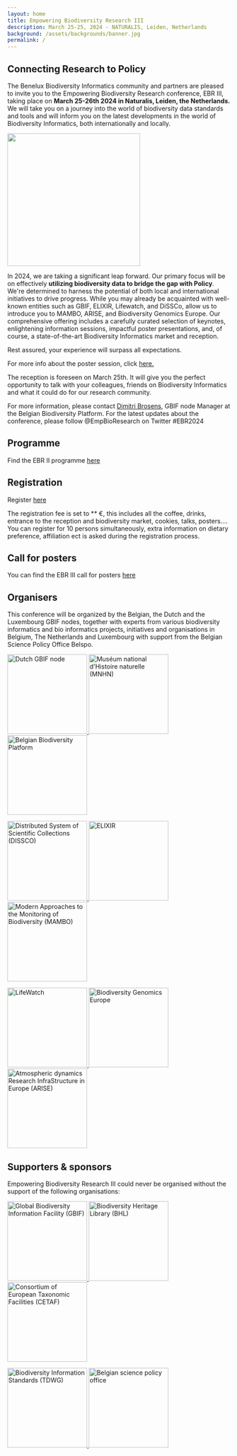 ```yaml
---
layout: home
title: Empowering Biodiversity Research III
description: March 25-25, 2024 - NATURALIS, Leiden, Netherlands
background: /assets/backgrounds/banner.jpg
permalink: /
---
```


## Connecting Research to Policy

The Benelux Biodiversity Informatics community and partners are pleased to invite you to the Empowering Biodiversity Research conference, EBR III, taking place on **March 25-26th 2024 in Naturalis, Leiden, the Netherlands.** We will take you on a journey into the world of biodiversity data standards and tools and will inform you on the latest developments in the world of Biodiversity Informatics, both internationally and locally.

<p class="d-flex justify-content-around align-items-center">
  <img src="{{ 'assets/images/ebr1.png | absolute_url }}" width="300">
</p>

In 2024, we are taking a significant leap forward. Our primary focus will be on effectively **utilizing biodiversity data to bridge the gap with Policy**. We're determined to harness the potential of both local and international initiatives to drive progress. While you may already be acquainted with well-known entities such as GBIF, ELIXIR, Lifewatch, and DiSSCo, allow us to introduce you to MAMBO, ARISE, and Biodiversity Genomics Europe. Our comprehensive offering includes a carefully curated selection of keynotes, enlightening information sessions, impactful poster presentations, and, of course, a state-of-the-art Biodiversity Informatics market and reception.

Rest assured, your experience will surpass all expectations. 

For more info about the poster session, click [here.](https://dimevil.github.io/EBRIII/posters/)

The reception is foreseen on March 25th. It will give you the perfect opportunity to talk with your colleagues, friends on Biodiversity Informatics and what it could do for our research community.

For more information, please contact [Dimitri Brosens](dimitri.brosens@inbo.be), GBIF node Manager at the Belgian Biodiversity Platform. 
For the latest updates about the conference, please follow @EmpBioResearch on Twitter #EBR2024

## Programme

Find the EBR II programme [here](https://dimevil.github.io/EBRIII/programme/)

## Registration

Register [here](https://dimevil.github.io/EBRIII/registration/)

The registration fee is set to ** €, this includes all the coffee, drinks, entrance to the reception and biodiversity market, cookies, talks, posters....
You can register for 10 persons simultaneously, extra information on dietary preference, affiliation ect is asked during the registration process.

## Call for posters

You can find the EBR III call for posters [here](https://dimevil.github.io/EBRIII/posters/)

## Organisers

This conference will be organized by the Belgian, the Dutch and the Luxembourg  GBIF nodes, together with experts from various biodiversity informatics  and bio informatics projects, initiatives and organisations in Belgium, The Netherlands and Luxembourg with support from the Belgian Science Policy Office Belspo.

<p class="d-flex justify-content-around align-items-center">
  <a href="http://nlbif.nl/">
    <img src="{{ 'assets/logos/nlbif.png' | absolute_url }}" alt="Dutch GBIF node" width="180">
  </a>
  <a href="https://www.mnhn.fr/en">
    <img src="{{ 'assets/logos/mnhn.jpg' | absolute_url }}" alt="Muséum national d'Histoire naturelle (MNHN)" width="180">
  </a>
  <a href="https://www.biodiversity.be">
    <img src="{{ 'assets/logos/bbpf.jpg' | absolute_url }}" alt="Belgian Biodiversity Platform" width="180">
  </a>
</p>
<p class="d-flex justify-content-around align-items-center">
  <a href="https://www.dissco.eu/">
    <img src="{{ 'assets/logos/dissco.png' | absolute_url }}" alt="Distributed System of Scientific Collections (DISSCO)" width="180">
  </a>
  <a href="https://elixir-europe.org/">
    <img src="{{ 'assets/logos/elixir.jpg' | absolute_url }}" alt="ELIXIR" width="180">
  </a>
  <a href="https://www.mambo-project.eu/">
    <img src="{{ 'assets/logos/mambo.png' | absolute_url }}" alt="Modern Approaches to the Monitoring of Biodiversity (MAMBO)" width="180">
  </a>
</p>
<p class="d-flex justify-content-around align-items-center">
  <a href="https://www.lifewatch.eu/">
    <img src="{{ 'assets/logos/lifewatch.jpg' | absolute_url }}" alt="LifeWatch" width="180">
  </a>
  <a href="https://biodiversitygenomics.eu/">
    <img src="{{ 'assets/logos/biodiversity-genomics.png' | absolute_url }}" alt="Biodiversity Genomics Europe" width="180">
  </a>
  <a href="http://arise-project.eu/">
    <img src="{{ 'assets/logos/arise.jpeg' | absolute_url }}" alt="Atmospheric dynamics Research InfraStructure in Europe (ARISE)" width="180">
  </a>
 </p>

## Supporters & sponsors

Empowering Biodiversity Research III could never be organised without the support of the following organisations:

<p class="d-flex justify-content-around align-items-center">
  <a href="https://www.gbif.org">
    <img src="{{ 'assets/logos/gbif.png' | absolute_url }}" alt="Global Biodiversity Information Facility (GBIF)" width="180">
  </a>
  <a href="https://www.biodiversitylibrary.org/">
    <img src="{{ 'assets/logos/bhl.png' | absolute_url }}" alt="Biodiversity Heritage Library (BHL)" width="180">
  </a>
  <a href="https://cetaf.org/">
    <img src="{{ 'assets/logos/cetaf.png' | absolute_url }}" alt="Consortium of European Taxonomic Facilities (CETAF)" width="180">
  </a>
</p>
<p class="d-flex justify-content-around align-items-center">  
  <a href="https://www.tdwg.org">
    <img src="{{ 'assets/logos/tdwg.png' | absolute_url }}" alt="Biodiversity Information Standards (TDWG)" width="180">
  </a>
  <a href="https://www.belspo.be">
    <img src="{{ 'assets/logos/belspo.png' | absolute_url }}" alt="Belgian science policy office" width="180">
  </a>
</p>
